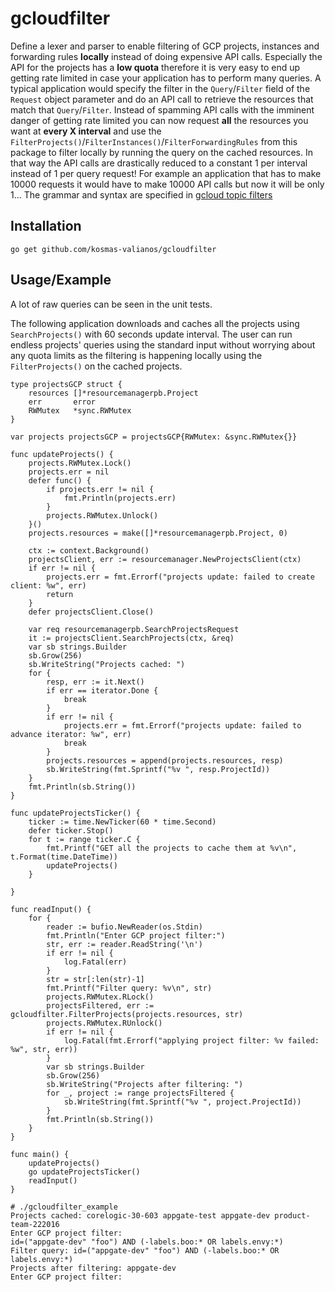 # gcloudfilter
Define a lexer and parser to enable filtering of GCP projects, instances and forwarding rules **locally** instead of doing expensive API calls. Especially the API for the projects has a **low quota** therefore it is very easy to end up getting rate limited in case your application has to perform many queries. A typical application would specify the filter in the `Query`/`Filter` field of the `Request` object parameter and do an API call to retrieve the resources that match that `Query`/`Filter`. Instead of spamming API calls with the imminent danger of getting rate limited you can now request **all** the resources you want at **every X interval** and use the `FilterProjects()`/`FilterInstances()`/`FilterForwardingRules` from this package to filter locally by running the query on the cached resources. In that way the API calls are drastically reduced to a constant 1 per interval instead of 1 per query request! For example an application that has to make 10000 requests it would have to make 10000 API calls but now it will be only 1... The grammar and syntax are specified in [gcloud topic filters](https://cloud.google.com/sdk/gcloud/reference/topic/filters)

## Installation
```
go get github.com/kosmas-valianos/gcloudfilter
```

## Usage/Example
A lot of raw queries can be seen in the unit tests.

The following application downloads and caches all the projects using `SearchProjects()` with 60 seconds update interval. The user can run endless projects' queries using the standard input without worrying about any quota limits as the filtering is happening locally using the `FilterProjects()` on the cached projects.

```golang
type projectsGCP struct {
	resources []*resourcemanagerpb.Project
	err       error
	RWMutex   *sync.RWMutex
}

var projects projectsGCP = projectsGCP{RWMutex: &sync.RWMutex{}}

func updateProjects() {
	projects.RWMutex.Lock()
	projects.err = nil
	defer func() {
		if projects.err != nil {
			fmt.Println(projects.err)
		}
		projects.RWMutex.Unlock()
	}()
	projects.resources = make([]*resourcemanagerpb.Project, 0)

	ctx := context.Background()
	projectsClient, err := resourcemanager.NewProjectsClient(ctx)
	if err != nil {
		projects.err = fmt.Errorf("projects update: failed to create client: %w", err)
		return
	}
	defer projectsClient.Close()

	var req resourcemanagerpb.SearchProjectsRequest
	it := projectsClient.SearchProjects(ctx, &req)
	var sb strings.Builder
	sb.Grow(256)
	sb.WriteString("Projects cached: ")
	for {
		resp, err := it.Next()
		if err == iterator.Done {
			break
		}
		if err != nil {
			projects.err = fmt.Errorf("projects update: failed to advance iterator: %w", err)
			break
		}
		projects.resources = append(projects.resources, resp)
		sb.WriteString(fmt.Sprintf("%v ", resp.ProjectId))
	}
	fmt.Println(sb.String())
}

func updateProjectsTicker() {
	ticker := time.NewTicker(60 * time.Second)
	defer ticker.Stop()
	for t := range ticker.C {
		fmt.Printf("GET all the projects to cache them at %v\n", t.Format(time.DateTime))
		updateProjects()
	}

}

func readInput() {
	for {
		reader := bufio.NewReader(os.Stdin)
		fmt.Println("Enter GCP project filter:")
		str, err := reader.ReadString('\n')
		if err != nil {
			log.Fatal(err)
		}
		str = str[:len(str)-1]
		fmt.Printf("Filter query: %v\n", str)
		projects.RWMutex.RLock()
		projectsFiltered, err := gcloudfilter.FilterProjects(projects.resources, str)
		projects.RWMutex.RUnlock()
		if err != nil {
			log.Fatal(fmt.Errorf("applying project filter: %v failed: %w", str, err))
		}
		var sb strings.Builder
		sb.Grow(256)
		sb.WriteString("Projects after filtering: ")
		for _, project := range projectsFiltered {
			sb.WriteString(fmt.Sprintf("%v ", project.ProjectId))
		}
		fmt.Println(sb.String())
	}
}

func main() {
	updateProjects()
	go updateProjectsTicker()
	readInput()
}
```

```
# ./gcloudfilter_example 
Projects cached: corelogic-30-603 appgate-test appgate-dev product-team-222016 
Enter GCP project filter:
id=("appgate-dev" "foo") AND (-labels.boo:* OR labels.envy:*)
Filter query: id=("appgate-dev" "foo") AND (-labels.boo:* OR labels.envy:*)
Projects after filtering: appgate-dev 
Enter GCP project filter:

```

